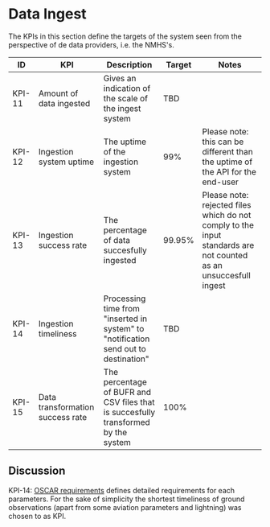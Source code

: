 # Data Ingest

The KPIs in this section define the targets of the system seen from the perspective of de data providers, i.e. the NMHS's.

|ID|KPI|Description|Target|Notes|
|---|---|---|---|---|
|KPI-11|Amount of data ingested|Gives an indication of the scale of the ingest system|TBD||
|KPI-12|Ingestion system uptime|The uptime of the ingestion system|99%|Please note: this can be different than the uptime of the API for the end-user|
|KPI-13|Ingestion success rate|The percentage of data succesfully ingested|99.95%|Please note: rejected files which do not comply to the input standards are not counted as an unsuccesfull ingest|
|KPI-14|Ingestion timeliness|Processing time from "inserted in system" to "notification send out to destination"|TBD||
|KPI-15|Data transformation success rate|The percentage of BUFR and CSV files that is succesfully transformed by the system|100%||

## Discussion

KPI-14: [OSCAR requirements](https://space.oscar.wmo.int/requirements) defines detailed requirements for each parameters. For the sake of simplicity the shortest timeliness of ground observations (apart from some aviation parameters and lightning) was chosen to as KPI.


